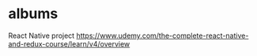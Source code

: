 # albums
React Native project
https://www.udemy.com/the-complete-react-native-and-redux-course/learn/v4/overview
